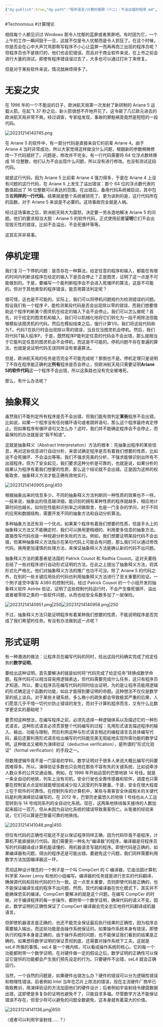 ```yaml
---
{"dg-publish":true,"dg-path":"程序语言/计算的极限（十二）：不会出错的程序.md","permalink":"/程序语言/计算的极限（十二）：不会出错的程序/","created":"2023-10-09T16:16:50.000+08:00","updated":"2023-12-14T23:06:54.867+08:00"}
---
```


#Technomous #计算理论

相信每个人都见识过 Windows 那令人忧郁的蓝屏或者黑屏吧。有时因为它，一个上午的工作一瞬间毁于一旦，这就不仅是令人忧郁而是令人抓狂了。在这个时候，你是否会在心中大声咒骂那帮写程序不小心让蓝屏一而再再而三出现的程序员呢？但程序员也不是铁打的，他们也会犯错误。而且对于商业软件来说，在上市之前会进行大量的测试，即使有程序错误溜过去了，大多也可以通过打补丁来修复。

但是对于某些软件来说，情况就麻烦得多了。

# 无妄之灾

在 1996 年的一个不能说的日子，欧洲航天局第一次发射了新研制的 Ariane 5 运载火箭。在起飞 37 秒之后，新火箭很想不开地开花了。这令砸了几亿欧元进去的欧洲航天局非常不爽。经过调查，专家组发现，事故的罪魁祸首竟然是短短的一段代码。

![20231214140745.png](/img/user/0.Asset/resource/20231214140745.png)

在 Ariane 5 的软件中，有一部分代码是直接来自它的前辈 Ariane 4。由于 Ariane 4 当时非常成功，所以大家觉得这样做没什么问题，根据新的参数稍微修改一下代码就好了。问题是，修改并不完全。有一行代码需要将 64 位浮点数转换成 16 位整数，他们认为不会出现什么问题，所以没有进行修改。也没有测试这段代码。

就是这行代码，因为 Ariane 5 比前辈 Ariane 4 强力得多，于是在 Ariane 4 上没有问题的这行代码，在 Ariane 5 上发生了溢出错误：那个 64 位的浮点数代表的数值超出了 16 位整数可以表达的范围。在出错后，备用代码系统被启动，其中包含着**同样的一行代码**。结果就是整个系统被锁死了。更为讽刺的是，这行代码所在的函数，对于 Ariane 5 来说是不必要的。这场事故完全就是人祸。

经过这场事故之后，欧洲航天局大为震怒，决定要一劳永逸地解决 Ariane 5 的问题。他们的要求相当大胆：Ariane 5 的软件代码，正式使用前要**证明**它们不会出现毁灭性的错误，比如不会溢出，不会死循环等等。

这其实并非易事。

# 停机定理

我们复习一下停机问题：是否存在一种算法，给定任意的程序和输入，都能在有限的时间内判断该程序在给定的输入下是否会停止？正是图灵，证明了这一点是不可能做到的。于是，要编写一个能判断程序会不会进入死循环的算法，这是不可能的。但对于其他类型的程序错误，能否用算法判定呢？

很可惜，这也是不可能的。实际上，我们可以将停机问题规约为检测错误的问题。假设我们有一个程序 P，能检测某段代码是否会出现除以零的错误，而我们想要借助这个程序判断某个图灵机在给定的输入下会不会停止。我们可以怎么做呢？首先，对于给定的图灵机和输入，我们可以机械化地将它们转化为一段不用除法但能够模拟该图灵机的代码，然后在模拟结束之后，强行计算1/0。我们将这段代码称为T。代码T在执行时会出现除以零的错误，当且仅当图灵机会停机。然后，我们将代码T输入程序P。于是，既然程序P能判定任意的代码会不会出错，那么就相当于它能判定任意的图灵机会不会停机，而这是不可能的。停机问题不存在普遍的算法，也就是说证明代码无误同样没有普遍算法。

但是，欧洲航天局的任务是否完全不可能完成呢？那倒也不是。停机定理只是说明了不存在程序能正确判定**所有**程序是否会停止，但欧洲航天局只需要证明**Ariane 5的软件代码**这一个程序不会出错，所以这条路也没有完全被堵死。

那么，有什么办法呢？

# 抽象释义

虽然我们不能判定所有程序是否不会出错，但我们能有效判定**某些**程序不会出错。比如说，如果一个程序没有任何循环语句或者跳转语句，那么这个程序最终肯定停止。但如果程序有循环语句又怎么办？这时，我们并不能确定程序会不会停止，而最保险的办法就是说“我不知道”。

这就是抽象释义（Abstract Interpretation）方法的根本：先抽象出程序的某些信息，再对这些信息进行自动分析，来尝试确定程序是否有着我们想要的性质，比如说不会死循环、不会溢出等等。我们不强求完美的分析，不强求能够识别出所有不出错程序。但为了安全起见，我们要求这种分析是可靠的，也就是说，如果分析的结果认为程序有着我们想要的性质，那么这个结论就不会出错。正是因为这样的权衡取舍，抽象释义方法才能正确有效地实行。

![20231214140905.png|450](/img/user/0.Asset/resource/20231214140905.png)

根据抽象出来的信息多少，不同的抽象释义方法判断同一种性质的效果也不一样。一般来说，抽象出的信息越详细，能识别的拥有某种性质的程序就越多，相应地计算时间也越长。如何在性能和识别率之间做取舍，也是一门复杂的学问，对于不同的应用和数据结构，需要开发不同的抽象方法和自动分析算法。

多种抽象方法还有另一个优点。如果某个程序有着我们想要的性质，但是手头上的抽象释义方法又不能确定时，我们可以换用更精细的、利用更多信息的抽象方法。直接改写代码也是一种规避分析失败的方法。例如，我们想要证明某段代码不会出错，但某种抽象释义方法指示在某句代码上可能会有问题，那么我们可以通过修改代码，换用更加谨慎的处理方法，来保证抽象释义方法能确认新的代码不出问题。

抽象释义方法的奠基者是法国的 Patrick Cousot 和 Radhia Cousot。这对夫妻档总结了一些对程序进行自动形式证明的方法，在此之上提出了抽象释义方法，将其形式化严格化。他们对抽象释义方法的推广也功不可没。除了 Ariane 5 的代码之外，在别的一些关键应用处的代码也利用抽象释义方法进行了至关重要的验证。一个例子是空中客车 A380 的控制代码，经过 Patrick Cousot 的一个小组开发的抽象释义软件 Astrée 验证，证明了这些控制代码运行时，不会产生像死循环、溢出或者被零除之类的一些软件问题，从而也给安全系数多加了一层保险。

![20231214140951.png|250](/img/user/0.Asset/resource/20231214140951.png)![20231214140958.png|250](/img/user/0.Asset/resource/20231214140958.png)

不过，抽象释义方法只能证明程序有着某种我们想要的性质，不能说明程序是否完成了我们希望的任务。有没有办法做到这一点呢？

# 形式证明

有一种激进的做法：让程序员在编写代码的同时，给出这段代码确实完成了给定任务的**数学证明**。

要给出这种证明，首先要解决的就是如何将“代码完成了给定任务”转换成数学命题。程序代码可以相当容易用逻辑表达，但代码需要完成什么任务，这只有程序员才知道。所以，要让程序员在编写代码的同时给出证明，为的是让程序员能用逻辑的形式确定这个函数的功能，如此才能得到要证明的命题。这种想法不仅仅是数学家的纸上谈兵。对于某些关键系统，多么微小的疏失都会导致极其严重的后果，人们愿意几乎不惜一切代价防止错误的发生，而对于计算机程序而言，又有什么比数学更坚实的基础呢？

要贯彻这种想法，在编写程序之前，必须先选择一种逻辑体系以及描述它的一种形式语言。这种形式语言必须贯穿整个代码编写的过程：先用形式语言描述程序的输入、输出、功能与限制，然后利用这种与形式语言相近的编程语言去具体编写代码，最后还要利用形式语言给出编写的代码能完美无瑕疵地实现所需功能的数学证明。这种做法又被称为演绎验证（deductive verification），是所谓的“形式化验证”（formal verification）的手段之一。

但数理逻辑毕竟不是一门容易的学科，数学证明对于很多人来说大概比编写代码要困难得多。所以，演绎验证多数也只会用在那些不容有失的关键系统，比如说牵涉人数众多的公共交通设施。例如，在 1998 年开始运营的巴黎地铁 14 号线，就是一条全自动的地铁，列车上没有司机，安全行驶也全靠传感器和软件，调度也只需要在控制室点点鼠标就能增加或减少投入运营的列车数量。于是，安全在很大程度上在于软件的可靠性。在控制列车的计算机中，某些与乘客安全休戚相关的关键代码是利用演绎验证编写的。在 2012 年，巴黎历史最悠久的地铁 1 号线也从人工运营转到与 14 号线同系列的全自动化系统。现在，这两条地铁线每天接待的人数加起来超过一百万，但从未因为自动化系统的错误导致乘客伤亡。从笔者的经验来说，它们可以算是巴黎最可靠的地铁线。

![20231214141048.png|450](/img/user/0.Asset/resource/20231214141048.png)

但仅有代码的正确性可能还不足以保证程序同样正确，因为代码毕竟不是程序，计算机不能直接执行代码。我们需要另一种名为“编译器”的程序。编译器是将程序员写的代码翻译成计算机能读懂的、用机器语言写就的程序。即使代码是正确的，如果编译器有问题，得出的程序还是可能出错。要避免这个问题，我们同样需要利用数学方法加固编译器这一环。

贯彻这种设计理念的一个例子是一个叫 CompCert 的 C 编译器，它由法国计算机科学家 Xavier Leroy 和他的小组编写。编译器的任务就是进行忠实的代码翻译，确保源代码和目标代码的行为一致。这一点至关重要，否则即使代码是正确的，也不能保证编译生成的程序不出问题。然而，现代的编译器在优化模式下，其实并不能确保忠实的编译。CompCert 要解决的就是这个问题。在编写 CompCer 的时候，对于编译程序的每一步操作，都附带一个数学证明，确保代码的语义不变。因此，数学证明的正确性保证了 CompCert 编译器会完全忠实地将代码翻译成机器语言。

但即使机器语言是正确的，也还不能完全保证最后执行结果的正确性，因为程序总需要输入输出，而这些功能是由操作系统保证的。如果操作系统本身有错误，即使执行的程序本身是正确的，由于操作系统的问题，也不能保证我们看到的结果是正确的。如果想将数学证明的保证贯彻到底，还需要对操作系统下工夫。这就是 seL4 所做的事情。seL4 是一个微内核，可以看成操作系统的核心。它的每一个功能都附带一个数学证明，在对硬件做一定的假设之后，数学证明的正确性可以保证它提供的功能都会产生我们预先设定的行为。只要硬件不出错，seL4 就会正确运行。

当然，一个自然的问题是，如果硬件出错怎么办？硬件的错误可以分为逻辑性错误和物理性错误。前者例如 Intel 当年在芯片上除法的错误，现在主流硬件厂商早已吸取教训，用演绎验证的方法加固他们的硬件设计；后者例如宇宙射线令硬盘数据出错，这即使是多复杂的证明也避免不了，只能自求多福。尽管数学方法不能保证错误不存在，但至少将可以避免的问题全数避免，这本身就有着莫大的价值。

![20231214141136.png|650](/img/user/0.Asset/resource/20231214141136.png)

（或者可以利用宇宙射线……？）